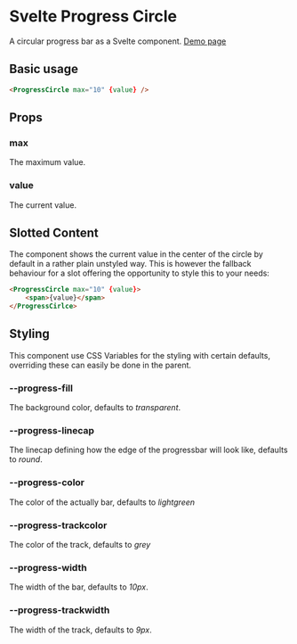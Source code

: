 # Svelte Progress Circle

A circular progress bar as a Svelte component.
[Demo page](https://stephane-vanraes.github.io/svelte-progresscircle/)

## Basic usage

```html
<ProgressCircle max="10" {value} />
```

## Props

### max

The maximum value.

### value

The current value.

## Slotted Content

The component shows the current value in the center of the circle by default in a rather plain unstyled way. This is however the fallback behaviour for a slot offering the opportunity to style this to your needs:

```html
<ProgressCircle max="10" {value}>
    <span>{value}</span>
</ProgressCirlce>
```

## Styling

This component use CSS Variables for the styling with certain defaults, overriding these can easily be done in the parent.

### --progress-fill

The background color, defaults to _transparent_.

### --progress-linecap

The linecap defining how the edge of the progressbar will look like, defaults to _round_.

### --progress-color

The color of the actually bar, defaults to _lightgreen_

### --progress-trackcolor

The color of the track, defaults to _grey_

### --progress-width

The width of the bar, defaults to _10px_.

### --progress-trackwidth

The width of the track, defaults to _9px_.
